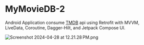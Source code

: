 # MyMovieDB-2
Android Application consume [TMDB](https://www.themoviedb.org/) api using Retrofit with MVVM, LiveData, Coroutine, Dagger-Hilt, and Jetpack Compose UI.


![Screenshot 2024-04-28 at 12.21.28 PM.png](..%2F..%2FDesktop%2FScreenshot%202024-04-28%20at%2012.21.28%E2%80%AFPM.png)